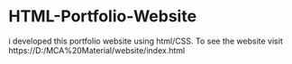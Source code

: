 # HTML-Portfolio-Website
i developed this portfolio website using html/CSS. To see the website visit https://D:/MCA%20Material/website/index.html
